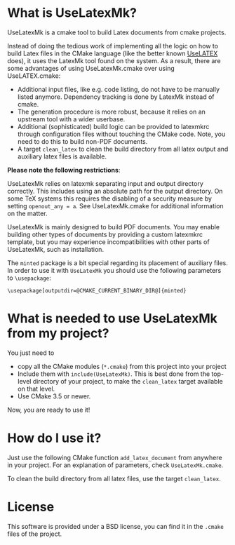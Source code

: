 # What is UseLatexMk?

UseLatexMk is a cmake tool to build Latex documents from cmake projects.

Instead of doing the tedious work of implementing all the logic on how to
build Latex files in the CMake language (like the better known [UseLATEX](https://github.com/kmorel/UseLATEX)
does), it uses the LatexMk tool found on the system. As a result, there are
some advantages of using UseLatexMk.cmake over using UseLATEX.cmake:
* Additional input files, like e.g. code listing, do not have to be
  manually listed anymore. Dependency tracking is done by LatexMk instead
  of cmake.
* The generation procedure is more robust, because
  it relies on an upstream tool with a wider userbase.
* Additional (sophisticated) build logic can be provided to latexmkrc
  through configuration files without touching the CMake code. Note,
  you need to do this to build non-PDF documents.
* A target `clean_latex` to clean the build directory from all latex output
  and auxiliary latex files is available.

**Please note the following restrictions**:

UseLatexMk relies on latexmk separating input and output directory correctly.
This includes using an absolute path for the output directory. On some TeX
systems this requires the disabling of a security measure by setting `openout_any = a`.
See UseLatexMk.cmake for additional information on the matter.

UseLatexMk is mainly designed to build PDF documents. You may enable building
other types of documents by providing a custom latexmkrc template, but you may
experience incompatibilities with other parts of UseLatexMk, such as installation.

The `minted` package is a bit special regarding its placement of auxiliary files.
In order to use it with `UseLatexMk` you should use the following parameters to
`\usepackage`:

```
\usepackage[outputdir=@CMAKE_CURRENT_BINARY_DIR@]{minted}
```

# What is needed to use UseLatexMk from my project?

You just need to
* copy all the CMake modules (`*.cmake`) from this project into your project
* Include them with `include(UseLatexMk)`. This is best done from the top-level
  directory of your project, to make the `clean_latex` target available on that level.
* Use CMake 3.5 or newer.

Now, you are ready to use it!

# How do I use it?

Just use the following CMake function `add_latex_document` from anywhere in your project.
For an explanation of parameters, check `UseLatexMk.cmake`.

To clean the build directory from all latex files, use the target `clean_latex`.

# License

This software is provided under a BSD license, you can find it in the `.cmake` files of the project.
